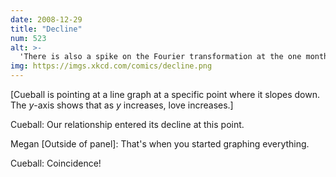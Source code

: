 ```yaml
---
date: 2008-12-29
title: "Decline"
num: 523
alt: >-
  'There is also a spike on the Fourier transformation at the one month mark where--' 'You want to stop talking right now.'
img: https://imgs.xkcd.com/comics/decline.png
---
```

[Cueball is pointing at a line graph at a specific point where it slopes down. The *y*-axis shows that as *y* increases, love increases.]

Cueball: Our relationship entered its decline at this point.

Megan [Outside of panel]: That's when you started graphing everything.

Cueball: Coincidence!